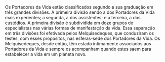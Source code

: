 ﻿Os Portadores da Vida estão classificados segundo a sua graduação em três grandes divisões. A primeira divisão sendo a dos Portadores da Vida mais experientes; a segunda, a dos assistentes; e a terceira, a dos custódios. A primeira divisão é subdividida em doze grupos de especialistas nas várias formas de manifestação da vida. Essa separação em três divisões foi efetivada pelos Melquisedeques, que conduziram os testes, com esses propósitos, nas esferas-sede dos Portadores da Vida. Os Melquisedeques, desde então, têm estado intimamente associados aos Portadores da Vida e sempre os acompanham quando estes saem para estabelecer a vida em um planeta novo.